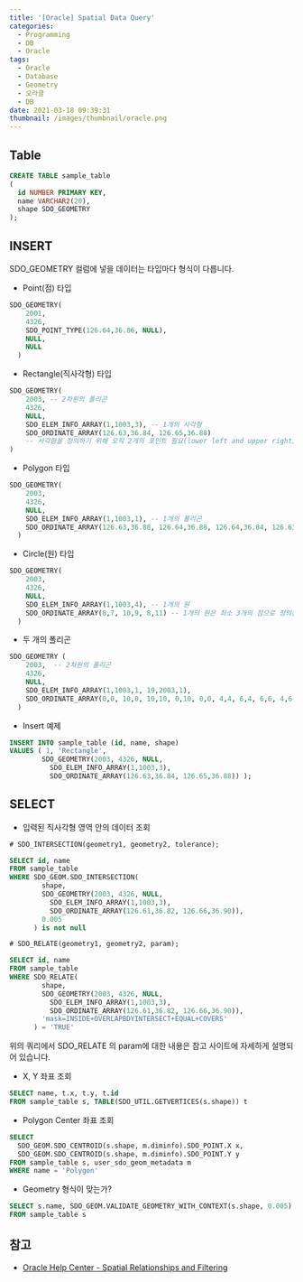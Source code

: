 ```yaml
---
title: '[Oracle] Spatial Data Query'
categories:
  - Programming
  - DB
  - Oracle
tags:
  - Oracle
  - Database
  - Geometry
  - 오라클
  - DB
date: 2021-03-18 09:39:31
thumbnail: /images/thumbnail/oracle.png
---
```


## Table

```sql
CREATE TABLE sample_table
(
  id NUMBER PRIMARY KEY,
  name VARCHAR2(20),
  shape SDO_GEOMETRY
);
```

## INSERT

SDO_GEOMETRY 컬럼에 넣을 데이터는 타입마다 형식이 다릅니다.

- Point(점) 타입

```sql
SDO_GEOMETRY(
    2001,
    4326,
    SDO_POINT_TYPE(126.64,36.86, NULL),
    NULL,
    NULL
  )
```

- Rectangle(직사각형) 타입

```sql
SDO_GEOMETRY(
    2003, -- 2차원의 폴리곤
    4326,
    NULL,
    SDO_ELEM_INFO_ARRAY(1,1003,3), -- 1개의 사각형
    SDO_ORDINATE_ARRAY(126.63,36.84, 126.65,36.88)
    -- 사각형을 정의하기 위해 오직 2개의 포인트 필요(lower left and upper right)
)
```

- Polygon 타입

```sql
SDO_GEOMETRY(
    2003,
    4326,
    NULL,
    SDO_ELEM_INFO_ARRAY(1,1003,1), -- 1개의 폴리곤
    SDO_ORDINATE_ARRAY(126.63,36.88, 126.64,36.88, 126.64,36.84, 126.63,36.84, 126.63,36.88)
  )
```

- Circle(원) 타입

```sql
SDO_GEOMETRY(
    2003,
    4326,
    NULL,
    SDO_ELEM_INFO_ARRAY(1,1003,4), -- 1개의 원
    SDO_ORDINATE_ARRAY(8,7, 10,9, 8,11) -- 1개의 원은 최소 3개의 점으로 정의됨
  )
```

- 두 개의 폴리곤

```sql
SDO_GEOMETRY (
    2003,  -- 2차원의 폴리곤
    4326,
    NULL,
    SDO_ELEM_INFO_ARRAY(1,1003,1, 19,2003,1),
    SDO_ORDINATE_ARRAY(0,0, 10,0, 10,10, 0,10, 0,0, 4,4, 6,4, 6,6, 4,6, 4,4)
  )
```

- Insert 예제

```sql
INSERT INTO sample_table (id, name, shape)
VALUES ( 1, 'Rectangle',
        SDO_GEOMETRY(2003, 4326, NULL,
          SDO_ELEM_INFO_ARRAY(1,1003,3),
          SDO_ORDINATE_ARRAY(126.63,36.84, 126.65,36.88)) );
```

## SELECT

- 입력된 직사각형 영역 안의 데이터 조회

```sql
# SDO_INTERSECTION(geometry1, geometry2, tolerance);

SELECT id, name
FROM sample_table
WHERE SDO_GEOM.SDO_INTERSECTION(
        shape,
        SDO_GEOMETRY(2003, 4326, NULL,
          SDO_ELEM_INFO_ARRAY(1,1003,3),
          SDO_ORDINATE_ARRAY(126.61,36.82, 126.66,36.90)),
        0.005
      ) is not null
```

```sql
# SDO_RELATE(geometry1, geometry2, param);

SELECT id, name
FROM sample_table
WHERE SDO_RELATE(
        shape,
        SDO_GEOMETRY(2003, 4326, NULL,
          SDO_ELEM_INFO_ARRAY(1,1003,3),
          SDO_ORDINATE_ARRAY(126.61,36.82, 126.66,36.90)),
        'mask=INSIDE+OVERLAPBDYINTERSECT+EQUAL+COVERS'
      ) = 'TRUE'
```

위의 쿼리에서 SDO_RELATE 의 param에 대한 내용은 참고 사이트에 자세하게 설명되어 있습니다.

- X, Y 좌표 조회

```sql
SELECT name, t.x, t.y, t.id
FROM sample_table s, TABLE(SDO_UTIL.GETVERTICES(s.shape)) t
```

- Polygon Center 좌표 조회

```sql
SELECT
  SDO_GEOM.SDO_CENTROID(s.shape, m.diminfo).SDO_POINT.X x,
  SDO_GEOM.SDO_CENTROID(s.shape, m.diminfo).SDO_POINT.Y y
FROM sample_table s, user_sdo_geom_metadata m
WHERE name = 'Polygon'
```

- Geometry 형식이 맞는가?

```sql
SELECT s.name, SDO_GEOM.VALIDATE_GEOMETRY_WITH_CONTEXT(s.shape, 0.005)
FROM sample_table s
```

## 참고

- [Oracle Help Center - Spatial Relationships and Filtering](https://docs.oracle.com/database/121/SPATL/spatial-relationships-and-filtering.htm#SPATL460)
